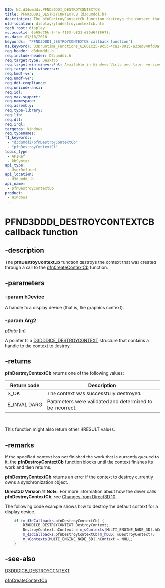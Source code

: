```yaml
---
UID: NC:d3dumddi.PFND3DDDI_DESTROYCONTEXTCB
title: PFND3DDDI_DESTROYCONTEXTCB (d3dumddi.h)
description: The pfnDestroyContextCb function destroys the context that was created through a call to the pfnCreateContextCb function.
old-location: display\pfndestroycontextcb.htm
tech.root: display
ms.assetid: 6b65d75b-544b-4153-b821-d59d6f85673d
ms.date: 05/10/2018
keywords: ["PFND3DDDI_DESTROYCONTEXTCB callback function"]
ms.keywords: D3Druntime_Functions_61661c25-9c5c-4ca1-8015-a32ed840fd0a.xml, PFND3DDDI_DESTROYCONTEXTCB, PFND3DDDI_DESTROYCONTEXTCB callback, d3dumddi/pfnDestroyContextCb, display.pfndestroycontextcb, pfnDestroyContextCb, pfnDestroyContextCb callback function [Display Devices]
req.header: d3dumddi.h
req.include-header: D3dumddi.h
req.target-type: Desktop
req.target-min-winverclnt: Available in Windows Vista and later versions of the Windows operating systems.
req.target-min-winversvr: 
req.kmdf-ver: 
req.umdf-ver: 
req.ddi-compliance: 
req.unicode-ansi: 
req.idl: 
req.max-support: 
req.namespace: 
req.assembly: 
req.type-library: 
req.lib: 
req.dll: 
req.irql: 
targetos: Windows
req.typenames: 
f1_keywords:
 - "d3dumddi/pfnDestroyContextCb"
 - "pfnDestroyContextCb"
topic_type:
 - APIRef
 - kbSyntax
api_type:
 - UserDefined
api_location:
 - d3dumddi.h
api_name:
 - pfnDestroyContextCb
product:
 - Windows
---
```


# PFND3DDDI_DESTROYCONTEXTCB callback function

## -description

The <b>pfnDestroyContextCb</b> function destroys the context that was created through a call to the <a href="https://docs.microsoft.com/previous-versions/ff568895(v=vs.85)">pfnCreateContextCb</a> function.

## -parameters

### -param hDevice

A handle to a display device (that is, the graphics context).

### -param Arg2

*pData* [in]

A pointer to a <a href="https://docs.microsoft.com/windows-hardware/drivers/ddi/d3dumddi/ns-d3dumddi-_d3dddicb_destroycontext">D3DDDICB_DESTROYCONTEXT</a> structure that contains a handle to the context to destroy.

## -returns

<b>pfnDestroyContextCb</b> returns one of the following values:

|Return code|Description|
|--- |--- |
|S_OK|The context was successfully destroyed.|
|E_INVALIDARG|Parameters were validated and determined to be incorrect.|
 

This function might also return other HRESULT values.

## -remarks

If the specified context has not finished the work that is currently queued to it, the <b>pfnDestroyContextCb</b> function blocks until the context finishes its work and then returns. 

<b>pfnDestroyContextCb</b> returns an error if the context to destroy currently owns a synchronization object.

<b>Direct3D Version 11 Note:  </b>For more information about how the driver calls <b>pfnDestroyContextCb</b>, see <a href="https://docs.microsoft.com/windows-hardware/drivers/display/changes-from-direct3d-10">Changes from Direct3D 10</a>.

The following code example shows how to destroy the default context for a display device.

```cpp
    if (m_d3dCallbacks.pfnDestroyContextCb) {
        D3DDDICB_DESTROYCONTEXT DestroyContext;
        DestroyContext.hContext = m_sContexts[MULTI_ENGINE_NODE_3D].hContext;
        m_d3dCallbacks.pfnDestroyContextCb(m_hD3D, &DestroyContext);
        m_sContexts[MULTI_ENGINE_NODE_3D].hContext = NULL;
    }
```

## -see-also

<a href="https://docs.microsoft.com/windows-hardware/drivers/ddi/d3dumddi/ns-d3dumddi-_d3dddicb_destroycontext">D3DDDICB_DESTROYCONTEXT</a>



<a href="https://docs.microsoft.com/previous-versions/ff568895(v=vs.85)">pfnCreateContextCb</a>

